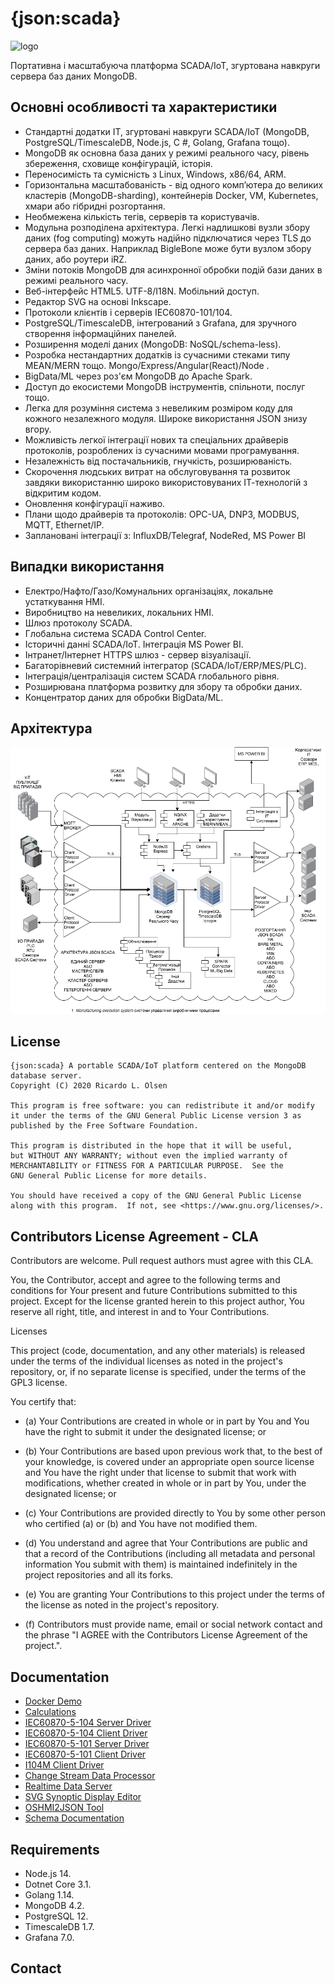 # {json:scada}

![logo](/src/htdocs/images/json-scada.svg "{json:scada} Logo")

Портативна і масштабуюча платформа SCADA/IoT, згуртована навкруги сервера баз даних MongoDB.

## Основні особливості та характеристики

- Стандартні додатки ІТ, згуртовані навкруги SCADA/IoT (MongoDB, PostgreSQL/TimescaleDB, Node.js, C #, Golang, Grafana тощо).
- MongoDB як основна база даних у режимі реального часу, рівень збереження, сховище конфігурацій, історія.
- Переносимість та сумісність з Linux, Windows, x86/64, ARM.
- Горизонтальна масштабованість - від одного комп’ютера до великих кластерів (MongoDB-sharding), контейнерів Docker, VM, Kubernetes, хмари або гібридні розгортання.
- Необмежена кількість тегів, серверів та користувачів.
- Модульна розподілена архітектура. Легкі надлишкові вузли збору даних (fog computing) можуть надійно підключатися через TLS до сервера баз даних. Наприклад BigleBone може бути вузлом збору даних, або роутери iRZ.
- Зміни потоків MongoDB для асинхронної обробки подій бази даних в режимі реального часу.
- Веб-інтерфейс HTML5. UTF-8/I18N. Мобільний доступ.
- Редактор SVG на основі Inkscape.
- Протоколи клієнтів і серверів IEC60870-101/104.
- PostgreSQL/TimescaleDB, інтегрований з Grafana, для зручного створення інформаційних панелей.
- Розширення моделі даних (MongoDB: NoSQL/schema-less).
- Розробка нестандартних додатків із сучасними стеками типу MEAN/MERN тощо. Mongo/Express/Angular(React)/Node .
- BigData/ML через роз'єм MongoDB до Apache Spark.
- Доступ до екосистеми MongoDB інструментів, спільноти, послуг тощо.
- Легка для розуміння система з невеликим розміром коду для кожного незалежного модуля. Широке використання JSON знизу вгору.
- Можливість легкої інтеграції нових та спеціальних драйверів протоколів, розроблених із сучасними мовами програмування.
- Незалежність від постачальників, гнучкість, розширюваність.
- Скорочення людських витрат на обслуговування та розвиток завдяки використанню широко використовуваних ІТ-технологій з відкритим кодом.
- Оновлення конфігурації наживо.
- Плани щодо драйверів та протоколів: OPC-UA, DNP3, MODBUS, MQTT, Ethernet/IP.
- Заплановані інтеграції з: InfluxDB/Telegraf, NodeRed, MS Power BI

## Випадки використання

- Електро/Нафто/Газо/Комунальних організаціях, локальне устаткування HMI.
- Виробництво на невеликих, локальних HMI.
- Шлюз протоколу SCADA.
- Глобальна система SCADA Control Center.
- Історичні данні SCADA/IoT. Інтеграція MS Power BI.
- Інтранет/Інтернет HTTPS шлюз - сервер візуалізації.
- Багаторівневий системний інтегратор (SCADA/IoT/ERP/MES/PLC).
- Інтеграція/централізація систем SCADA глобального рівня.
- Розширювана платформа розвитку для збору та обробки даних.
- Концентратор даних для обробки BigData/ML.

## Архітектура

![architecture](docs/ua_JSON-SCADA_ARCHITECTURE.png "{json:scada} Architecture")

## License

    {json:scada} A portable SCADA/IoT platform centered on the MongoDB database server.
    Copyright (C) 2020 Ricardo L. Olsen

    This program is free software: you can redistribute it and/or modify
    it under the terms of the GNU General Public License version 3 as published by the Free Software Foundation.

    This program is distributed in the hope that it will be useful,
    but WITHOUT ANY WARRANTY; without even the implied warranty of
    MERCHANTABILITY or FITNESS FOR A PARTICULAR PURPOSE.  See the
    GNU General Public License for more details.

    You should have received a copy of the GNU General Public License
    along with this program.  If not, see <https://www.gnu.org/licenses/>.

## Contributors License Agreement - CLA

Contributors are welcome. Pull request authors must agree with this CLA.

You, the Contributor, accept and agree to the following terms and conditions for Your present and future Contributions submitted to this project. Except for the license granted herein to this project author, You reserve all right, title, and interest in and to Your Contributions.

Licenses

This project (code, documentation, and any other materials) is released under the terms of the individual licenses as noted in the project's repository, or, if no separate license is specified, under the terms of the GPL3 license.

You certify that:

- (a) Your Contributions are created in whole or in part by You and You have the right to submit it under the designated license; or

- (b) Your Contributions are based upon previous work that, to the best of your knowledge, is covered under an appropriate open source license and You have the right under that license to submit that work with modifications, whether created in whole or in part by You, under the designated license; or

- (c) Your Contributions are provided directly to You by some other person who certified (a) or (b) and You have not modified them.

- (d) You understand and agree that Your Contributions are public and that a record of the Contributions (including all metadata and personal information You submit with them) is maintained indefinitely in the project repositories and all its forks.

- (e) You are granting Your Contributions to this project under the terms of the license as noted in the project's repository.

- (f) Contributors must provide name, email or social network contact and the phrase "I AGREE with the Contributors License Agreement of the project.".

## Documentation

- [Docker Demo](demo-docker/README.md)
- [Calculations](src/calculations/README.md)
- [IEC60870-5-104 Server Driver](src/lib60870.netcore/iec104server/README.md)
- [IEC60870-5-104 Client Driver](src/lib60870.netcore/iec104client/README.md)
- [IEC60870-5-101 Server Driver](src/lib60870.netcore/iec101server/README.md)
- [IEC60870-5-101 Client Driver](src/lib60870.netcore/iec101client/README.md)
- [I104M Client Driver](src/i104m/README.md)
- [Change Stream Data Processor](src/cs_data_processor/README.md)
- [Realtime Data Server](src/server_realtime/README.md)
- [SVG Synoptic Display Editor](src/svg-display-editor/README.md)
- [OSHMI2JSON Tool](src/oshmi2json/README.md)
- [Schema Documentation](docs/schema.md)

## Requirements

- Node.js 14.
- Dotnet Core 3.1.
- Golang 1.14.
- MongoDB 4.2.
- PostgreSQL 12.
- TimescaleDB 1.7.
- Grafana 7.0.

## Contact
